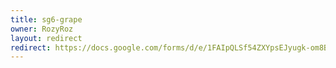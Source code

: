 ```yaml
---
title: sg6-grape
owner: RozyRoz
layout: redirect
redirect: https://docs.google.com/forms/d/e/1FAIpQLSf54ZXYpsEJyugk-om8B-NBPxF9cVJ3XN7h6SbG4wFIQ7BijQ/viewform?usp=sf_link
---
```

